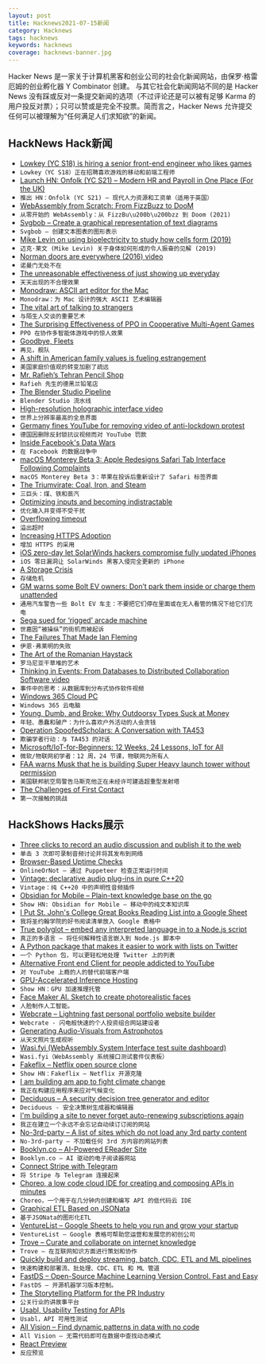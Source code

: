 ```yaml
---
layout: post
title: Hacknews2021-07-15新闻
category: Hacknews
tags: hacknews
keywords: hacknews
coverage: hacknews-banner.jpg
---
```


Hacker News 是一家关于计算机黑客和创业公司的社会化新闻网站，由保罗·格雷厄姆的创业孵化器 Y Combinator 创建。
与其它社会化新闻网站不同的是 Hacker News 没有踩或反对一条提交新闻的选项（不过评论还是可以被有足够 Karma 的用户投反对票）；只可以赞或是完全不投票。简而言之，Hacker News 允许提交任何可以被理解为“任何满足人们求知欲”的新闻。

## HackNews Hack新闻


- [Lowkey (YC S18) is hiring a senior front-end engineer who likes games](https://www.notion.so/lowkeygg/Lowkey-Job-Board-39a26c1b4a00493fadc26249185df748)
- `Lowkey（YC S18）正在招聘喜欢游戏的移动和前端工程师`
- [Launch HN: Onfolk (YC S21) – Modern HR and Payroll in One Place (For the UK)](item?id=27830978)
- `推出 HN：Onfolk (YC S21) – 现代人力资源和工资单（适用于英国）`
- [WebAssembly from Scratch: From FizzBuzz to DooM](https://github.com/diekmann/wasm-fizzbuzz)
- `从零开始的 WebAssembly：从 FizzBu\u200b\u200bzz 到 Doom (2021)`
- [Svgbob – Create a graphical representation of text diagrams](https://github.com/ivanceras/svgbob)
- `Svgbob – 创建文本图表的图形表示`
- [Mike Levin on using bioelectricity to study how cells form (2019)](https://wyss.harvard.edu/news/mike-levin-on-electrifying-insights-into-how-bodies-form/)
- `迈克·莱文 (Mike Levin) 关于身体如何形成的令人振奋的见解 (2019)`
- [Norman doors are everywhere (2016) video](https://www.youtube.com/watch?v=yY96hTb8WgI)
- `诺曼门无处不在`
- [The unreasonable effectiveness of just showing up everyday](https://typesense.org/blog/the-unreasonable-effectiveness-of-just-showing-up-everyday/)
- `天天出现的不合理效果`
- [Monodraw: ASCII art editor for the Mac](https://monodraw.helftone.com/)
- `Monodraw：为 Mac 设计的强大 ASCII 艺术编辑器`
- [The vital art of talking to strangers](https://www.economist.com/books-and-arts/2021/07/10/the-vital-art-of-talking-to-strangers)
- `与陌生人交谈的重要艺术`
- [The Surprising Effectiveness of PPO in Cooperative Multi-Agent Games](https://bair.berkeley.edu/blog/2021/07/14/mappo/)
- `PPO 在协作多智能体游戏中的惊人效果`
- [Goodbye, Fleets](https://blog.twitter.com/en_us/topics/product/2021/goodbye-fleets)
- `再见，舰队`
- [A shift in American family values is fueling estrangement](https://www.theatlantic.com/family/archive/2021/01/why-parents-and-kids-get-estranged/617612/)
- `美国家庭价值观的转变加剧了疏远`
- [Mr. Rafieh’s Tehran Pencil Shop](https://www.ana.press/photo/548339/دنیای-مداد-رنگی)
- `Rafieh 先生的德黑兰铅笔店`
- [The Blender Studio Pipeline](https://cloud.blender.org/blog/the-blender-studio-pipeline/)
- `Blender Studio 流水线`
- [High-resolution holographic interface video](https://lookingglassfactory.com/8k)
- `世界上分辨率最高的全息界面`
- [Germany fines YouTube for removing video of anti-lockdown protest](https://www.mediaite.com/news/germany-fines-youtube-six-figures-for-removing-video-of-anti-lockdown-protest/)
- `德国因删除反封锁抗议视频而对 YouTube 罚款`
- [Inside Facebook's Data Wars](https://www.nytimes.com/2021/07/14/technology/facebook-data.html)
- `在 Facebook 的数据战争中`
- [macOS Monterey Beta 3: Apple Redesigns Safari Tab Interface Following Complaints](https://www.macrumors.com/2021/07/14/macos-monterey-safari-redesign/)
- `macOS Monterey Beta 3：苹果在投诉后重新设计了 Safari 标签界面`
- [The Triumvirate: Coal, Iron, and Steam](https://technicshistory.com/2021/07/13/the-triumvirate-coal-iron-and-steam/)
- `三巨头：煤、铁和蒸汽`
- [Optimizing inputs and becoming indistractable](https://sovereign-individual.xyz/posts/becoming-indistractable/)
- `优化输入并变得不受干扰`
- [Overflowing timeout](https://memgraph.com/blog/overflowing-timeout)
- `溢出超时`
- [Increasing HTTPS Adoption](https://blog.chromium.org/2021/07/increasing-https-adoption.html)
- `增加 HTTPS 的采用`
- [iOS zero-day let SolarWinds hackers compromise fully updated iPhones](https://arstechnica.com/gadgets/2021/07/solarwinds-hackers-used-an-ios-0-day-to-steal-google-and-microsoft-credentials/)
- `iOS 零日漏洞让 SolarWinds 黑客入侵完全更新的 iPhone`
- [A Storage Crisis](http://blogs.harvard.edu/doc/2021/06/24/a-storage-crisis/)
- `存储危机`
- [GM warns some Bolt EV owners: Don’t park them inside or charge them unattended](https://www.cnbc.com/2021/07/14/gm-warns-some-bolt-ev-owners-dont-park-them-inside-or-charge-them-unattended-overnight.html)
- `通用汽车警告一些 Bolt EV 车主：不要把它们停在里面或在无人看管的情况下给它们充电`
- [Sega sued for ‘rigged’ arcade machine](https://www.polygon.com/22573590/sega-key-master-arcade-game-class-action-lawsuit)
- `世嘉因“被操纵”的街机而被起诉`
- [The Failures That Made Ian Fleming](https://newrepublic.com/article/162964/failures-made-ian-fleming-james-bond-biography-review)
- `伊恩·弗莱明的失败`
- [The Art of the Romanian Haystack](https://www.kuriositas.com/2013/09/the-art-of-romanian-haystack.html)
- `罗马尼亚干草堆的艺术`
- [Thinking in Events: From Databases to Distributed Collaboration Software video](https://martin.kleppmann.com/2021/07/02/debs-keynote-thinking-in-events.html)
- `事件中的思考：从数据库到分布式协作软件视频`
- [Windows 365 Cloud PC](https://www.microsoft.com/en-us/microsoft-365/blog/2021/07/14/introducing-a-new-era-of-hybrid-personal-computing-the-windows-365-cloud-pc/)
- `Windows 365 云电脑`
- [Young, Dumb, and Broke: Why Outdoorsy Types Suck at Money](https://www.outsideonline.com/culture/essays-culture/money-problems-outdoor-dirtbag-culture/)
- `年轻、愚蠢和破产：为什么喜欢户外活动的人会贪钱`
- [Operation SpoofedScholars: A Conversation with TA453](https://www.proofpoint.com/us/blog/threat-insight/operation-spoofedscholars-conversation-ta453)
- `欺骗学者行动：与 TA453 的对话`
- [Microsoft/IoT-for-Beginners: 12 Weeks, 24 Lessons, IoT for All](https://github.com/microsoft/IoT-For-Beginners)
- `微软/物联网初学者：12 周，24 节课，物联网为所有人`
- [FAA warns Musk that he is building Super Heavy launch tower without permission](https://www.reuters.com/business/aerospace-defense/faa-warns-spacex-it-has-not-approved-new-texas-launch-site-tower-2021-07-14/)
- `美国联邦航空局警告马斯克他正在未经许可建造超重型发射塔`
- [The Challenges of First Contact](https://transfer-orbit.ghost.io/science-fiction-first-contact-desolation-conquerors-martine-zahn/)
- `第一次接触的挑战`


## HackShows Hacks展示

- [ Three clicks to record an audio discussion and publish it to the web](https://racket.com)
- `单击 3 次即可录制音频讨论并将其发布到网络`
- [ Browser-Based Uptime Checks](https://onlineornot.com/browser-checks)
- `OnlineOrNot – 通过 Puppeteer 检查正常运行时间`
- [ Vintage: declarative audio plug-ins in pure C++20](https://github.com/jcelerier/vintage)
- `Vintage：纯 C++20 中的声明性音频插件`
- [ Obsidian for Mobile – Plain-text knowledge base on the go](https://obsidian.md/mobile)
- `Show HN: Obsidian for Mobile – 移动中的纯文本知识库`
- [ I Put St. John's College Great Books Reading List into a Google Sheet](https://docs.google.com/spreadsheets/d/1L5PdZduQaFVQi_uY3x2lwbTyfmJwWeuO7Gf_zANGSG0/edit#gid=0)
- `我将圣约翰学院的好书阅读清单放入 Google 表格中`
- [ True polyglot – embed any interpreted language in to a Node.js script](https://www.npmjs.com/package/polyglot-tag)
- `真正的多语言 – 将任何解释性语言嵌入到 Node.js 脚本中`
- [ A Python package that makes it easier to work with lists on Twitter](https://github.com/shijithpk/twitter_list_mgmt)
- `一个 Python 包，可以更轻松地处理 Twitter 上的列表`
- [ Alternative Front end Client for people addicted to YouTube](https://github.com/Nassim-Saboundji/FollowOnly-for-YouTube)
- `对 YouTube 上瘾的人的替代前端客户端`
- [ GPU-Accelerated Inference Hosting](https://inferrd.com/?gpu)
- `Show HN：GPU 加速推理托管`
- [ Face Maker AI. Sketch to create photorealistic faces](https://massless.io/tool/face-maker-ai/)
- `人脸制作人工智能。`
- [ Webcrate – Lightning fast personal portfolio website builder](https://webcrate.co)
- `Webcrate - 闪电般快速的个人投资组合网站建设者`
- [ Generating Audio-Visuals from Astrophotos](https://www.astrumnft.art/process.html)
- `从天文照片生成视听`
- [ Wasi.fyi (WebAssembly System Interface test suite dashboard)](https://wasi.fyi)
- `Wasi.fyi（WebAssembly 系统接口测试套件仪表板）`
- [ Fakeflix – Netflix open source clone](https://github.com/Th3Wall/Fakeflix)
- `Show HN：Fakeflix – Netflix 开源克隆`
- [ I am building am app to fight climate change](https://changeit.app/information/download/)
- `我正在构建应用程序来应对气候变化`
- [ Deciduous – A security decision tree generator and editor](https://swagitda.com/deciduous/)
- `Deciduous - 安全决策树生成器和编辑器`
- [ I'm building a site to never forget auto-renewing subscriptions again](https://everlint.com)
- `我正在建立一个永远不会忘记自动续订订阅的网站`
- [ No-3rd-party – A list of sites which do not load any 3rd party content](https://github.com/midzer/no-3rd-party)
- `No-3rd-party – 不加载任何 3rd 方内容的网站列表`
- [ Booklyn.co – AI-Powered EReader Site](https://www.booklyn.co/)
- `Booklyn.co – AI 驱动的电子阅读器网站`
- [ Connect Stripe with Telegram](https://overgroups.com)
- `将 Stripe 与 Telegram 连接起来`
- [ Choreo, a low code cloud IDE for creating and composing APIs in minutes](https://wso2.com/choreo/)
- `Choreo，一个用于在几分钟内创建和编写 API 的低代码云 IDE`
- [ Graphical ETL Based on JSONata](https://www.youtube.com/watch?v=ZsjyucALidY)
- `基于JSONata的图形化ETL`
- [ VentureList – Google Sheets to help you run and grow your startup](https://venturelist.io/)
- `VentureList – Google 表格可帮助您运营和发展您的初创公司`
- [ Trove – Curate and collaborate on internet knowledge](https://trove.to/?ref=hn)
- `Trove – 在互联网知识方面进行策划和协作`
- [ Quickly build and deploy streaming, batch, CDC, ETL and ML pipelines](https://streamsets.com/beta-sign-up/)
- `快速构建和部署流、批处理、CDC、ETL 和 ML 管道`
- [ FastDS – Open-Source Machine Learning Version Control. Fast and Easy](https://github.com/dagshub/fds)
- `FastDS – 开源机器学习版本控制。`
- [ The Storytelling Platform for the PR Industry](https://HelloScribe.ai)
- `公关行业的讲故事平台`
- [ Usabl, Usability Testing for APIs](item?id=27834572)
- `Usabl，API 可用性测试`
- [ All Vision – Find dynamic patterns in data with no code](https://www.all.vision)
- `All Vision – 无需代码即可在数据中查找动态模式`
- [ React Preview](https://marketplace.visualstudio.com/items?itemName=zenclabs.reactpreview)
- `反应预览`

